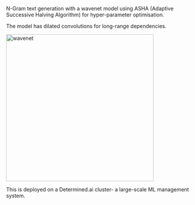
N-Gram text generation with a wavenet model using ASHA (Adaptive Successive Halving Algorithm) for hyper-parameter optimisation. 

The model has dilated convolutions for long-range dependencies. 

<img src="https://production-media.paperswithcode.com/methods/Screen_Shot_2020-05-24_at_12.11.35_AM_uO4kv1I.png" alt="wavenet" width=400/>

This is deployed on a Determined.ai cluster- a large-scale ML management system. 

